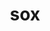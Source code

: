 ---
title: "sox"
layout: cache
categories: [package, develop]
meta: {"compilers": ["apple-clang@16.0.0", "gcc@13.2.0"], "num_specs": 30, "num_specs_by_stack": {"ml-darwin-aarch64-mps": 10, "ml-linux-aarch64-cpu": 10, "ml-linux-aarch64-cuda": 10, "ml-linux-x86_64-cpu": 10, "ml-linux-x86_64-cuda": 10, "root": 30}, "oss": ["sequoia", "ubuntu24.04"], "platforms": ["darwin", "linux"], "stacks": ["ml-darwin-aarch64-mps", "ml-linux-aarch64-cpu", "ml-linux-aarch64-cuda", "ml-linux-x86_64-cpu", "ml-linux-x86_64-cuda", "root"], "targets": ["aarch64", "x86_64_v3"], "versions": ["14.4.2"]}
spec_details: [{"compiler": "gcc@13.2.0", "hash": "2jfs34kvfxelyi5lbxiuv3v3tmp6luju", "os": "ubuntu24.04", "platform": "linux", "size": "-", "stacks": ["ml-linux-x86_64-cpu", "ml-linux-x86_64-cuda", "root"], "target": "x86_64_v3", "variants": ["build_system=autotools", "~mp3"], "versions": ["14.4.2"]}, {"compiler": "gcc@13.2.0", "hash": "47qbxkxjmx7dehz3a6pro43kvc3umm4l", "os": "ubuntu24.04", "platform": "linux", "size": "-", "stacks": ["ml-linux-aarch64-cpu", "ml-linux-aarch64-cuda", "root"], "target": "aarch64", "variants": ["build_system=autotools", "~mp3"], "versions": ["14.4.2"]}, {"compiler": "apple-clang@16.0.0", "hash": "akteapvifw6jgnbo36yyey7rgvojygzp", "os": "sequoia", "platform": "darwin", "size": "-", "stacks": ["ml-darwin-aarch64-mps", "root"], "target": "aarch64", "variants": ["build_system=autotools", "~mp3"], "versions": ["14.4.2"]}, {"compiler": "apple-clang@16.0.0", "hash": "aykeo3zo3qv36ebol26mtffjf3vk3nmc", "os": "sequoia", "platform": "darwin", "size": "-", "stacks": ["ml-darwin-aarch64-mps", "root"], "target": "aarch64", "variants": ["build_system=autotools", "~mp3"], "versions": ["14.4.2"]}, {"compiler": "gcc@13.2.0", "hash": "b2gpz62bfaun5qckbtamnrbp4apkbjfn", "os": "ubuntu24.04", "platform": "linux", "size": "-", "stacks": ["ml-linux-x86_64-cpu", "ml-linux-x86_64-cuda", "root"], "target": "x86_64_v3", "variants": ["build_system=autotools", "~mp3"], "versions": ["14.4.2"]}, {"compiler": "gcc@13.2.0", "hash": "c3lwo5sh6evobyx2qsety44myb4zadhy", "os": "ubuntu24.04", "platform": "linux", "size": "-", "stacks": ["ml-linux-aarch64-cpu", "ml-linux-aarch64-cuda", "root"], "target": "aarch64", "variants": ["build_system=autotools", "~mp3"], "versions": ["14.4.2"]}, {"compiler": "gcc@13.2.0", "hash": "c6vs7pqlodmxzdl6ecvcb5mt6vsnsdsi", "os": "ubuntu24.04", "platform": "linux", "size": "-", "stacks": ["ml-linux-x86_64-cpu", "ml-linux-x86_64-cuda", "root"], "target": "x86_64_v3", "variants": ["build_system=autotools", "~mp3"], "versions": ["14.4.2"]}, {"compiler": "apple-clang@16.0.0", "hash": "dvvjwoomnr32is4hslpypadtbqubhhmu", "os": "sequoia", "platform": "darwin", "size": "-", "stacks": ["ml-darwin-aarch64-mps", "root"], "target": "aarch64", "variants": ["build_system=autotools", "~mp3"], "versions": ["14.4.2"]}, {"compiler": "apple-clang@16.0.0", "hash": "emwdc4ko6f3m77poiyfci5bmvnjarbld", "os": "sequoia", "platform": "darwin", "size": "-", "stacks": ["ml-darwin-aarch64-mps", "root"], "target": "aarch64", "variants": ["build_system=autotools", "~mp3"], "versions": ["14.4.2"]}, {"compiler": "apple-clang@16.0.0", "hash": "eo73vg4f3ugdxm56ool67d6gf7txjrr6", "os": "sequoia", "platform": "darwin", "size": "-", "stacks": ["ml-darwin-aarch64-mps", "root"], "target": "aarch64", "variants": ["build_system=autotools", "~mp3"], "versions": ["14.4.2"]}, {"compiler": "apple-clang@16.0.0", "hash": "exjsuz25pve3nit7rnpnamvggemo7u5n", "os": "sequoia", "platform": "darwin", "size": "-", "stacks": ["ml-darwin-aarch64-mps", "root"], "target": "aarch64", "variants": ["build_system=autotools", "~mp3"], "versions": ["14.4.2"]}, {"compiler": "gcc@13.2.0", "hash": "g3vshmgiqrhimwzlv6ppxu7itm4x4wq6", "os": "ubuntu24.04", "platform": "linux", "size": "-", "stacks": ["ml-linux-x86_64-cpu", "ml-linux-x86_64-cuda", "root"], "target": "x86_64_v3", "variants": ["build_system=autotools", "~mp3"], "versions": ["14.4.2"]}, {"compiler": "apple-clang@16.0.0", "hash": "hlrbwhrq7zmizy2i4cnm734agm2cevrr", "os": "sequoia", "platform": "darwin", "size": "-", "stacks": ["ml-darwin-aarch64-mps", "root"], "target": "aarch64", "variants": ["build_system=autotools", "~mp3"], "versions": ["14.4.2"]}, {"compiler": "apple-clang@16.0.0", "hash": "jkkbwjvuvyhtxorc6vp5ipdnls46cdnv", "os": "sequoia", "platform": "darwin", "size": "-", "stacks": ["ml-darwin-aarch64-mps", "root"], "target": "aarch64", "variants": ["build_system=autotools", "~mp3"], "versions": ["14.4.2"]}, {"compiler": "gcc@13.2.0", "hash": "kfr6i54cyccjlejoctaoisk4w7ilvwio", "os": "ubuntu24.04", "platform": "linux", "size": "-", "stacks": ["ml-linux-aarch64-cpu", "ml-linux-aarch64-cuda", "root"], "target": "aarch64", "variants": ["build_system=autotools", "~mp3"], "versions": ["14.4.2"]}, {"compiler": "gcc@13.2.0", "hash": "kwmnfbkcqeucezziijn7iawmdmlmzis5", "os": "ubuntu24.04", "platform": "linux", "size": "-", "stacks": ["ml-linux-aarch64-cpu", "ml-linux-aarch64-cuda", "root"], "target": "aarch64", "variants": ["build_system=autotools", "~mp3"], "versions": ["14.4.2"]}, {"compiler": "gcc@13.2.0", "hash": "m364el4q3f43afzbhvbt7ik6wyqj25ck", "os": "ubuntu24.04", "platform": "linux", "size": "-", "stacks": ["ml-linux-x86_64-cpu", "ml-linux-x86_64-cuda", "root"], "target": "x86_64_v3", "variants": ["build_system=autotools", "~mp3"], "versions": ["14.4.2"]}, {"compiler": "gcc@13.2.0", "hash": "mfyx6jfk5cffz2blqpojdm3m4gcztc2y", "os": "ubuntu24.04", "platform": "linux", "size": "-", "stacks": ["ml-linux-aarch64-cpu", "ml-linux-aarch64-cuda", "root"], "target": "aarch64", "variants": ["build_system=autotools", "~mp3"], "versions": ["14.4.2"]}, {"compiler": "gcc@13.2.0", "hash": "mlprkt4d3kryw2ztz7fm4waixxfgic6p", "os": "ubuntu24.04", "platform": "linux", "size": "-", "stacks": ["ml-linux-x86_64-cpu", "ml-linux-x86_64-cuda", "root"], "target": "x86_64_v3", "variants": ["build_system=autotools", "~mp3"], "versions": ["14.4.2"]}, {"compiler": "gcc@13.2.0", "hash": "nizhc3pemyucktysfjyzwwbf46z5w73g", "os": "ubuntu24.04", "platform": "linux", "size": "-", "stacks": ["ml-linux-x86_64-cpu", "ml-linux-x86_64-cuda", "root"], "target": "x86_64_v3", "variants": ["build_system=autotools", "~mp3"], "versions": ["14.4.2"]}, {"compiler": "gcc@13.2.0", "hash": "pelrxskrdiuvhjx7bu4krhhrprhsaj74", "os": "ubuntu24.04", "platform": "linux", "size": "-", "stacks": ["ml-linux-x86_64-cpu", "ml-linux-x86_64-cuda", "root"], "target": "x86_64_v3", "variants": ["build_system=autotools", "~mp3"], "versions": ["14.4.2"]}, {"compiler": "gcc@13.2.0", "hash": "qxi3brxwb2jfe2youszbkl77ii765fey", "os": "ubuntu24.04", "platform": "linux", "size": "-", "stacks": ["ml-linux-x86_64-cpu", "ml-linux-x86_64-cuda", "root"], "target": "x86_64_v3", "variants": ["build_system=autotools", "~mp3"], "versions": ["14.4.2"]}, {"compiler": "gcc@13.2.0", "hash": "r5v2ib4pispxyggg52yiogomgyhbwt57", "os": "ubuntu24.04", "platform": "linux", "size": "-", "stacks": ["ml-linux-aarch64-cpu", "ml-linux-aarch64-cuda", "root"], "target": "aarch64", "variants": ["build_system=autotools", "~mp3"], "versions": ["14.4.2"]}, {"compiler": "gcc@13.2.0", "hash": "ra42yionbjtzwpjofhnpw7rzqtub6afq", "os": "ubuntu24.04", "platform": "linux", "size": "-", "stacks": ["ml-linux-aarch64-cpu", "ml-linux-aarch64-cuda", "root"], "target": "aarch64", "variants": ["build_system=autotools", "~mp3"], "versions": ["14.4.2"]}, {"compiler": "apple-clang@16.0.0", "hash": "ri56zdvgfjo5l4atjxrcnfvirpsu7u7v", "os": "sequoia", "platform": "darwin", "size": "-", "stacks": ["ml-darwin-aarch64-mps", "root"], "target": "aarch64", "variants": ["build_system=autotools", "~mp3"], "versions": ["14.4.2"]}, {"compiler": "apple-clang@16.0.0", "hash": "scauaslpnsb5c5qwklte2n3rho4q4las", "os": "sequoia", "platform": "darwin", "size": "-", "stacks": ["ml-darwin-aarch64-mps", "root"], "target": "aarch64", "variants": ["build_system=autotools", "~mp3"], "versions": ["14.4.2"]}, {"compiler": "gcc@13.2.0", "hash": "wiuzcwbtppigviibqvz4m3nvdzjp2mir", "os": "ubuntu24.04", "platform": "linux", "size": "-", "stacks": ["ml-linux-x86_64-cpu", "ml-linux-x86_64-cuda", "root"], "target": "x86_64_v3", "variants": ["build_system=autotools", "~mp3"], "versions": ["14.4.2"]}, {"compiler": "gcc@13.2.0", "hash": "x2tgb3o2f27243chkkrk2wfic5w5nmxt", "os": "ubuntu24.04", "platform": "linux", "size": "-", "stacks": ["ml-linux-aarch64-cpu", "ml-linux-aarch64-cuda", "root"], "target": "aarch64", "variants": ["build_system=autotools", "~mp3"], "versions": ["14.4.2"]}, {"compiler": "gcc@13.2.0", "hash": "ytc2mr2whhytyg7jn4ifuhyffbolpgcc", "os": "ubuntu24.04", "platform": "linux", "size": "-", "stacks": ["ml-linux-aarch64-cpu", "ml-linux-aarch64-cuda", "root"], "target": "aarch64", "variants": ["build_system=autotools", "~mp3"], "versions": ["14.4.2"]}, {"compiler": "gcc@13.2.0", "hash": "ywyhxtpnmzv7dy4vei4a6fxxyen4p2gg", "os": "ubuntu24.04", "platform": "linux", "size": "-", "stacks": ["ml-linux-aarch64-cpu", "ml-linux-aarch64-cuda", "root"], "target": "aarch64", "variants": ["build_system=autotools", "~mp3"], "versions": ["14.4.2"]}]
---